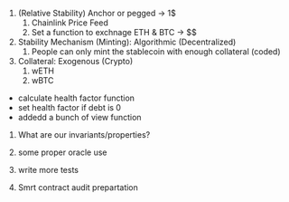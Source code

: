 1. (Relative Stability) Anchor or pegged -> 1$
   1. Chainlink Price Feed
   2. Set a function to exchnage ETH & BTC -> $$
2. Stability Mechanism (Minting): Algorithmic (Decentralized)
   1. People can only mint the stablecoin with enough collateral (coded)
3. Collateral: Exogenous (Crypto)
   1. wETH
   2. wBTC

- calculate health factor function
- set health factor if debt is 0
- addedd a bunch of view function

1. What are our invariants/properties?

1. some proper oracle use
1. write more tests
1. Smrt contract audit prepartation
